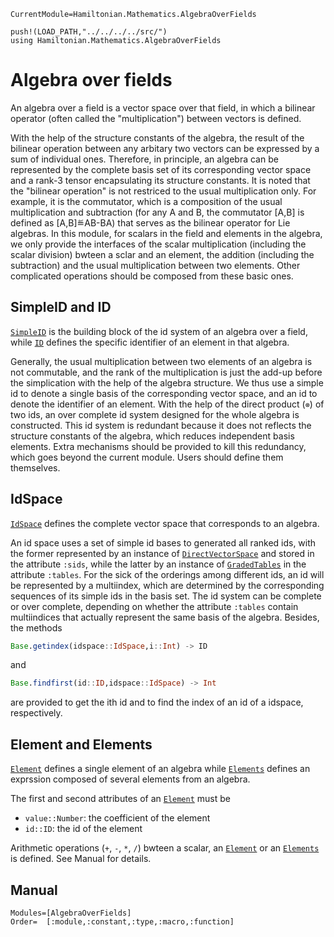 ```@meta
CurrentModule=Hamiltonian.Mathematics.AlgebraOverFields
```

```@setup algebraoverfields
push!(LOAD_PATH,"../../../../src/")
using Hamiltonian.Mathematics.AlgebraOverFields
```

# Algebra over fields

An algebra over a field is a vector space over that field, in which a bilinear operator (often called the "multiplication") between vectors is defined.

With the help of the structure constants of the algebra, the result of the bilinear operation between any arbitary two vectors can be expressed by a sum of individual ones. Therefore, in principle, an algebra can be represented by the complete basis set of its corresponding vector space and a rank-3 tensor encapsulating its structure constants. It is noted that the "bilinear operation" is not restriced to the usual multiplication only. For example, it is the commutator, which is a composition of the usual multiplication and subtraction (for any A and B, the commutator [A,B] is defined as [A,B]≝AB-BA) that serves as the bilinear operator for Lie algebras. In this module, for scalars in the field and elements in the algebra, we only provide the interfaces of the scalar multiplication (including the scalar division) bwteen a sclar and an element, the addition (including the subtraction) and the usual multiplication between two elements. Other complicated operations should be composed from these basic ones.

## SimpleID and ID

[`SimpleID`](@ref) is the building block of the id system of an algebra over a field, while [`ID`](@ref) defines the specific identifier of an element in that algebra.

Generally, the usual multiplication between two elements of an algebra is not commutable, and the rank of the multiplication is just the add-up before the simplication with the help of the algebra structure. We thus use a simple id to denote a single basis of the corresponding vector space, and an id to denote the identifier of an element. With the help of the direct product (`⊗`) of two ids, an over complete id system designed for the whole algebra is constructed. This id system is redundant because it does not reflects the structure constants of the algebra, which reduces independent basis elements. Extra mechanisms should be provided to kill this redundancy, which goes beyond the current module. Users should define them themselves.

## IdSpace

[`IdSpace`](@ref) defines the complete vector space that corresponds to an algebra.

An id space uses a set of simple id bases to generated all ranked ids, with the former represented by an instance of [`DirectVectorSpace`](@ref) and stored in the attribute `:sids`, while the latter by an instance of [`GradedTables`](@ref) in the attribute `:tables`. For the sick of the orderings among different ids, an id will be represented by a multiindex, which are determined by the corresponding sequences of its simple ids in the basis set. The id system can be complete or over complete, depending on whether the attribute `:tables` contain multiindices that actually represent the same basis of the algebra. Besides, the methods
```julia
Base.getindex(idspace::IdSpace,i::Int) -> ID
```
and
```julia
Base.findfirst(id::ID,idspace::IdSpace) -> Int
```
are provided to get the ith id and to find the index of an id of a idspace, respectively.

## Element and Elements

[`Element`](@ref) defines a single element of an algebra while [`Elements`](@ref) defines an exprssion composed of several elements from an algebra.

The first and second attributes of an [`Element`](@ref) must be
- `value::Number`: the coefficient of the element
- `id::ID`: the id of the element

Arithmetic operations (`+`, `-`, `*`, `/`) bwteen a scalar, an [`Element`](@ref) or an [`Elements`](@ref) is defined. See Manual for details.

## Manual

```@autodocs
Modules=[AlgebraOverFields]
Order=  [:module,:constant,:type,:macro,:function]
```
